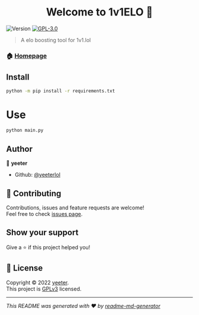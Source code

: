 <h1 align="center">Welcome to 1v1ELO 👋</h1>
<p>
  <img alt="Version" src="https://img.shields.io/badge/version-1.0.0-blue.svg?cacheSeconds=2592000" />
  <a href="https://github.com/yeeterlol/1v1ELO/blob/LICENSE" target="_blank">
    <img alt="GPL-3.0" src="https://img.shields.io/github/license/yeeterlol/1v1ELO">
  </a>
</p>

> A elo boosting tool for 1v1.lol

### 🏠 [Homepage](https://github.com/yeeterlol/1v1ELO)

## Install

```sh
python -m pip install -r requirements.txt 
```
# Use
```sh
python main.py
```

## Author

👤 **yeeter**

* Github: [@yeeterlol](https://github.com/yeeterlol)

## 🤝 Contributing

Contributions, issues and feature requests are welcome!<br />Feel free to check [issues page](https://github.com/yeeterlol/1v1ELO/issues). 

## Show your support

Give a ⭐️ if this project helped you!

## 📝 License

Copyright © 2022 [yeeter](https://github.com/yeeterlol).<br />
This project is [GPLv3](https://github.com/yeeterlol/1v1ELO/blob/LICENSE) licensed.

***
_This README was generated with ❤️ by [readme-md-generator](https://github.com/kefranabg/readme-md-generator)_
